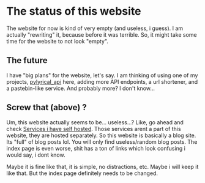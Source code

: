 # The status of this website
The website for now is kind of very empty (and useless, i guess). I am actually "rewriting" it, because before it was terrible. So, it might take some time for the website to not look "empty".

## The future
I have "big plans" for the website, let's say. I am thinking of using one of my projects, [pylyrical_api](https://pylyrical.dev64.xyz/) here, adding more API endpoints, a url shortener, and a pastebin-like service. And probably more? I don't know...

## Screw that (above) ?
Um, this website actually seems to be... useless...? Like, go ahead and check [Services i have self hosted](/blog/self-hosted). Those services arent a part of this website, they are hosted separately. So this website is basically a blog site. Its "full" of blog posts lol. You will only find useless/random blog posts. The index page is even worse, shit has a ton of links which look confusing i would say, i dont know.

Maybe it is fine like that, it is simple, no distractions, etc. Maybe i will keep it like that. But the index page definitely needs to be changed.
